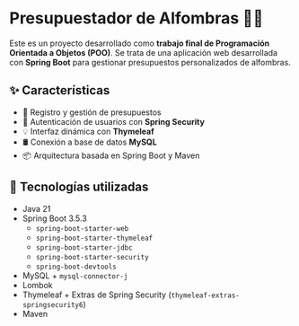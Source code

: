 # Presupuestador de Alfombras 🧮🧵

Este es un proyecto desarrollado como **trabajo final de Programación Orientada a Objetos (POO)**. Se trata de una aplicación web desarrollada con **Spring Boot** para gestionar presupuestos personalizados de alfombras.

## ✨ Características

- 📄 Registro y gestión de presupuestos
- 👤 Autenticación de usuarios con **Spring Security**
- 💡 Interfaz dinámica con **Thymeleaf**
- 🛢️ Conexión a base de datos **MySQL**
- 📦 Arquitectura basada en Spring Boot y Maven

## 🧱 Tecnologías utilizadas

- Java 21
- Spring Boot 3.5.3
  - `spring-boot-starter-web`
  - `spring-boot-starter-thymeleaf`
  - `spring-boot-starter-jdbc`
  - `spring-boot-starter-security`
  - `spring-boot-devtools`
- MySQL + `mysql-connector-j`
- Lombok
- Thymeleaf + Extras de Spring Security (`thymeleaf-extras-springsecurity6`)
- Maven